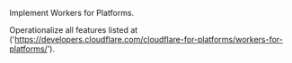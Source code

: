 
Implement Workers for Platforms.

Operationalize all features listed at ('https://developers.cloudflare.com/cloudflare-for-platforms/workers-for-platforms/').

